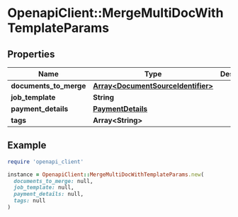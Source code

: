 # OpenapiClient::MergeMultiDocWithTemplateParams

## Properties

| Name | Type | Description | Notes |
| ---- | ---- | ----------- | ----- |
| **documents_to_merge** | [**Array&lt;DocumentSourceIdentifier&gt;**](DocumentSourceIdentifier.md) |  |  |
| **job_template** | **String** |  |  |
| **payment_details** | [**PaymentDetails**](PaymentDetails.md) |  |  |
| **tags** | **Array&lt;String&gt;** |  | [optional] |

## Example

```ruby
require 'openapi_client'

instance = OpenapiClient::MergeMultiDocWithTemplateParams.new(
  documents_to_merge: null,
  job_template: null,
  payment_details: null,
  tags: null
)
```

